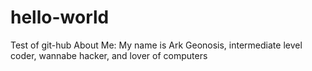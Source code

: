 # hello-world
Test of git-hub
About Me:
My name is Ark Geonosis, intermediate level coder, wannabe hacker, and lover of computers
